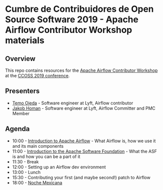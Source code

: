 # Cumbre de Contribuidores de Open Source Software 2019 - Apache Airflow Contributor Workshop materials

## Overview
This repo contains resources for the [Apache Airflow Contributor Workshop](https://ccoss.org/schedule/2019-09-15?sessionId=w-airflow) at the [CCOSS 2019 conference](https://ccoss.org/).
## Presenters
* [Temo Ojeda](https://www.linkedin.com/in/ojedac/) - Software engineer at Lyft, Airflow contributor
* [Jakob Homan](https://www.linkedin.com/in/jghoman/) - Software engineer at Lyft, Airflow Committer and PMC Member

## Agenda
* 10:00 - [Introduction to Apache Airflow](https://docs.google.com/presentation/d/1pm5fEVa94gyI8PVe4kxLtrrBlvERs2KHzzzaMsohsvU/edit?usp=sharing) - What Airflow is, how we use it and its main components
* 11:00 - [Introduction to the Apache Software Foundation](http://bit.ly/2ccoss2019-asf-way) - What the ASF is and how you can be a part of it
* 11:30 - Break
* 12:00 - Setting up an Airflow dev environment
* 13:00 - Lunch
* 15:30 - Contributing your first (and maybe second!) patch to Airflow
* 18:00 - [Noche Mexicana](https://ccoss.org/schedule/2019-09-15?sessionId=party)
